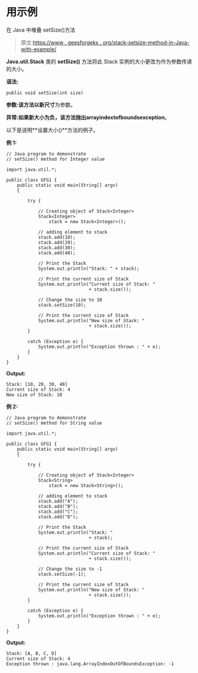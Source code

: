 # 用示例

在 Java 中堆叠 setSize()方法

> 原文:[https://www . geesforgeks . org/stack-setsize-method-in-Java-with-example/](https://www.geeksforgeeks.org/stack-setsize-method-in-java-with-example/)

**Java.util.Stack** 类的 **setSize()** 方法将此 Stack 实例的大小更改为作为参数传递的大小。

**语法:**

```
public void setSize(int size)
```

**参数:**该方法以**新尺寸**为参数。

**异常:**如果新大小为负，该方法抛出**arrayindextofboundsexception**。

以下是说明**设置大小()**方法的例子。

**例 1:**

```
// Java program to demonstrate
// setSize() method for Integer value

import java.util.*;

public class GFG1 {
    public static void main(String[] argv)
    {

        try {

            // Creating object of Stack<Integer>
            Stack<Integer>
                stack = new Stack<Integer>();

            // adding element to stack
            stack.add(10);
            stack.add(20);
            stack.add(30);
            stack.add(40);

            // Print the Stack
            System.out.println("Stack: " + stack);

            // Print the current size of Stack
            System.out.println("Current size of Stack: "
                               + stack.size());

            // Change the size to 10
            stack.setSize(10);

            // Print the current size of Stack
            System.out.println("New size of Stack: "
                               + stack.size());
        }

        catch (Exception e) {
            System.out.println("Exception thrown : " + e);
        }
    }
}
```

**Output:**

```
Stack: [10, 20, 30, 40]
Current size of Stack: 4
New size of Stack: 10

```

**例 2:**

```
// Java program to demonstrate
// setSize() method for String value

import java.util.*;

public class GFG1 {
    public static void main(String[] argv)
    {

        try {

            // Creating object of Stack<Integer>
            Stack<String>
                stack = new Stack<String>();

            // adding element to stack
            stack.add("A");
            stack.add("B");
            stack.add("C");
            stack.add("D");

            // Print the Stack
            System.out.println("Stack: "
                               + stack);

            // Print the current size of Stack
            System.out.println("Current size of Stack: "
                               + stack.size());

            // Change the size to -1
            stack.setSize(-1);

            // Print the current size of Stack
            System.out.println("New size of Stack: "
                               + stack.size());
        }

        catch (Exception e) {
            System.out.println("Exception thrown : " + e);
        }
    }
}
```

**Output:**

```
Stack: [A, B, C, D]
Current size of Stack: 4
Exception thrown : java.lang.ArrayIndexOutOfBoundsException: -1

```